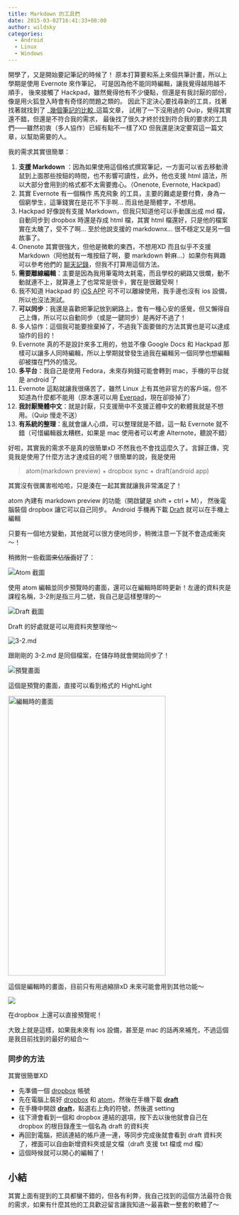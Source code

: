 ```yaml
---
title: Markdown 的工具們
date: 2015-03-02T16:41:33+08:00
author: wildsky
categories:
  - Android
  - Linux
  - Windows
---
```


開學了，又是開始要記筆記的時候了！
原本打算要和系上來個共筆計畫，所以上學期是使用 Evernote</a> 來作筆記，
可是因為他不能同時編輯，讓我覺得越用越不順手，
後來接觸了 Hackpad，雖然覺得他有不少優點，但還是有我討厭的部份，像是用火狐登入時會有奇怪的問題之類的。
因此下定決心要找尋新的工具，找著找著就找到了 _[幾個筆記的比較](http://www.hksilicon.com/kb/articles/417502/HackpadQuipOnenote)_這篇文章，
試用了一下沒用過的 Quip，覺得其實還不錯，但還是不符合我的需求，
最後找了很久才終於找到符合我的要求的工具們——雖然初衷（多人協作）已經有點不一樣了XD
但我還是決定要寫這一篇文章，以幫助需要的人。

我的需求其實很簡單：

1. **支援 Markdown** ：因為如果使用這個格式撰寫筆記，一方面可以省去移動滑鼠到上面那些按鈕的時間，也不影響可讀性，此外，他也支援 html 語法，所以大部分會用到的格式都不太需要擔心。（Onenote, Evernote, Hackpad）
  1. 其實 Evernote 有一個稱作 馬克飛象 的工具，主要的難處是要付費，身為一個窮學生，這筆錢實在是花不下手啊… 而且他是簡體字，不想用。
  2. Hackpad 好像說有支援 Markdown，但我只知道他可以手動匯出成 md 檔，自動同步到 dropbox 時還是存成 html 檔，其實 html 檔還好，只是他的檔案實在太醜了，受不了啊… 至於他說支援的 markdownx… 很不穩定又是另一個故事了。
  3. Onenote 其實很強大，但他是微軟的東西，不想用XD 而且似乎不支援 Markdown（阿他就有一堆按鈕了啊，要 markdown 幹麻…）如果你有興趣可以參考他們的 [聊天記錄](http://www.zhihu.com/question/21611821)，但我不打算用這個方法。
2. **需要離線編輯**：主要是因為我用筆電時太耗電，而且學校的網路又很爛，動不動就連不上，就算連上了也常常是很卡，實在是很難受啊！
  1. 我不知道 Hackpad 的 [iOS APP](https://itunes.apple.com/us/app/hackpad-for-ios/id789857184?ls=1&mt=8) 可不可以離線使用，我手邊也沒有 ios 設備，所以也沒法測試。
3. **可以同步**：我還是喜歡把筆記放到網路上，會有一種心安的感覺，但又懶得自己上傳，所以可以自動同步（或是一鍵同步）是再好不過了！
4. 多人協作：這個我可能要捨棄掉了，不過我下面要做的方法其實也是可以達成協作的目的！
  1. Evernote 真的不是設計來多工用的，他並不像 Google Docs 和 Hackpad 那樣可以讓多人同時編輯，所以上學期就曾發生過我在編輯另一個同學也想編輯卻被擋在門外的情況。
5. **多平台**：我自己是使用 Fedora，未來存夠錢可能會轉到 mac，手機的平台就是 android 了
  1. Evernote 這點就讓我很痛苦了，雖然 Linux 上有其他非官方的客戶端，但不知道為什麼都不能用（原本還可以用 [Everpad](https://github.com/nvbn/everpad)，現在卻掛掉了）
6. **我討厭簡體中文**：就是討厭，只支援簡中不支援正體中文的軟體我就是不想用。（Quip 慢走不送）
7. **有系統的整理**：亂就會讓人心煩，可以整理就是不錯，這一點 Evernote 就不錯（可惜編輯器太糟糕，如果是 mac 使用者可以考慮 Alternote，聽說不錯）

好啦，其實我的需求不是真的很簡單xD 不然我也不會找這麼久了。言歸正傳，究竟我是使用了什麼方法才達成目的呢？很簡單的說，我是使用

> atom(markdown preview) + dropbox sync + draft(android app)

其實沒有很厲害啦哈哈，只是湊在一起其實就讓我非常滿足了！

atom 內建有 markdown preview 的功能（開啟鍵是 shift + ctrl + M），
然後電腦裝個 dropbox 讓它可以自己同步。
Android 手機再下載 [Draft](https://play.google.com/store/apps/details?id=com.mvilla.draft)
就可以在手機上編輯

只要有一個地方變動，其他就可以很方便地同步，稍微注意一下就不會造成衝突～！

稍微附一些截圖<del>來佔版面</del>好了：

![Atom 截圖](http://wildsky.cc/blog-images/2015/03/2015-03-02-161225-的螢幕擷圖-1024x576.png)

使用 atom 編輯並同步預覽時的畫面，還可以在編輯時即時更新！左邊的資料夾是課程名稱，3-2則是指三月二號，我自己是這樣整理的～

![Draft 截圖](https://s3.amazonaws.com/pushbullet-uploads/ujEuDWG4uzI-Yh5vrRU68aDgrESbMaXzz9I0pG6sQ9Dm/Screenshot_2015-03-02-16-16-16.png)

Draft 的好處就是可以用資料夾整理他～

![3-2.md](https://s3.amazonaws.com/pushbullet-uploads/ujEuDWG4uzI-vhk053TUZd1YesUmVqkHYpRpJLm3IOJO/Screenshot_2015-03-02-16-16-24.png)

跟剛剛的 3-2.md 是同個檔案，在儲存時就會開始同步了！

![預覽畫面](https://s3.amazonaws.com/pushbullet-uploads/ujEuDWG4uzI-suAwlRxhzomXnCUwVRUaKta5kkTqt2My/Screenshot_2015-03-02-16-18-43.png)

這個是預覽的畫面，直接可以看到格式的 HightLight

<img class="" src="https://s3.amazonaws.com/pushbullet-uploads/ujEuDWG4uzI-uvRRHr5jRhb5xU3LsHrg9TVoVpufiq2E/Screenshot_2015-03-02-16-22-03.png" alt="編輯時的畫面" width="355" height="631" />

這個是編輯時的畫面，目前只有用過縮排xD 未來可能會用到其他功能～

<img src="http://wildsky.cc/blog-images/2015/03/2015-03-02-162609-的螢幕擷圖-1024x580.png"/>

在dropbox 上還可以直接預覽呢！

大致上就是這樣，如果我未來有 ios 設備，甚至是 mac 的話再來補充，不過這個是我目前找到的最好的組合～

### 同步的方法

其實很簡單XD

- 先準備一個 <a href="https://www.dropbox.com/home">dropbox</a> 帳號
- 先在電腦上裝好 <a href="https://www.dropbox.com/install">dropbox</a> 和 <a href="https://atom.io/">atom</a>，然後在手機下載 <a href="https://play.google.com/store/apps/details?id=com.mvilla.draft"><strong>draft</strong></a>
- 在手機中開啟 <a href="https://play.google.com/store/apps/details?id=com.mvilla.draft"><strong>draft</strong></a>，點選右上角的符號，然後選 setting
- 往下滑會看到一個和 dropbox 連結的選項，按下去以後他就會自己在 dropbox 的根目錄產生一個名為 draft 的資料夾
- 再回到電腦，把該連結的帳戶連一連，等同步完成後就會看到 draft 資料夾了，裡面可以自由新增資料夾或是文檔（draft 支援 txt 檔或 md 檔）
- 這個時候就可以開心的編輯了！

## 小結

其實上面有提到的工具都蠻不錯的，但各有利弊，我自己找到的這個方法最符合我的需求，如果有什麼其他的工具歡迎留言讓我知道～最喜歡一整套的軟體了～
